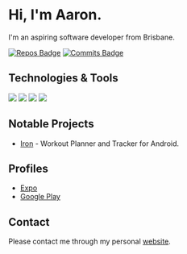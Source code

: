 # Hi, I'm Aaron.
I'm an aspiring software developer from Brisbane.

[![Repos Badge](https://badges.pufler.dev/repos/AaronWLChan)](https://badges.pufler.dev)     [![Commits Badge](https://badges.pufler.dev/commits/yearly/AaronWLChan)](https://badges.pufler.dev)    

## Technologies & Tools

![](https://img.shields.io/badge/Code-JavaScript-informational?style=flat&logo=javascript&logoColor=white&color=brightgreen)    ![](https://img.shields.io/badge/Code-Java-informational?style=flat&logo=java&logoColor=white&color=brightgreen) ![](https://img.shields.io/badge/Code-React-informational?style=flat&logo=react&logoColor=white&color=brightgreen)  ![](https://img.shields.io/badge/Code-Android-informational?style=flat&logo=android&logoColor=white&color=brightgreen)

## Notable Projects
- [Iron](https://play.google.com/store/apps/details?id=com.au.iron) - Workout Planner and Tracker for Android.

## Profiles
- [Expo](https://expo.io/@aaronchan)
- [Google Play](https://play.google.com/store/apps/developer?id=Aaron+WL+Chan)

## Contact
Please contact me through my personal [website](https://www.chanaaron.com/contact).

<!-- Resources -->
<!-- Icons: https://simpleicons.org/ -->
<!-- Shields: https://shields.io/ && https://pufler.dev/git-badges/-->
